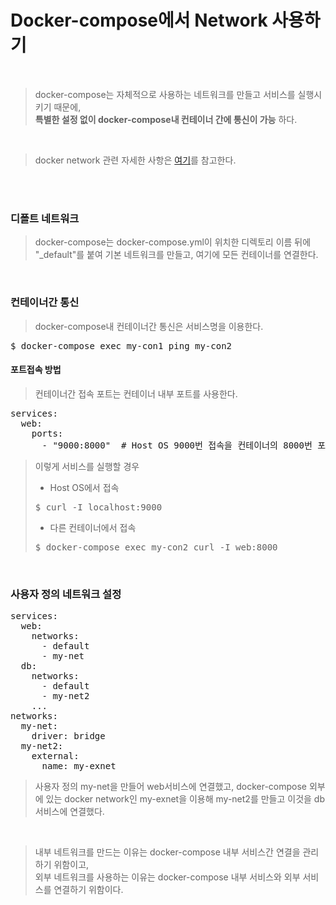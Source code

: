 # Docker-compose에서 Network 사용하기
</br>

> docker-compose는 자체적으로 사용하는 네트워크를 만들고 서비스를 실행시키기 때문에, </br>
> **특별한 설정 없이 docker-compose내 컨테이너 간에 통신이 가능** 하다.

</br>

> docker network 관련 자세한 사항은 [여기](https://github.com/freemancho1/docker/blob/master/01.%203.%20Docker%20Network.md)를 참고한다.

</br></br>

### 디폴트 네트워크
> docker-compose는 docker-compose.yml이 위치한 디렉토리 이름 뒤에 "_default"를 붙여 기본 네트워크를 만들고, 여기에 모든 컨테이너를 연결한다.
</br>

### 컨테이너간 통신
> docker-compose내 컨테이너간 통신은 서비스명을 이용한다.
<pre>$ docker-compose exec my-con1 ping my-con2</pre>
#### 포트접속 방법
> 컨테이너간 접속 포트는 컨테이너 내부 포트를 사용한다.
<pre>services:
  web:
    ports:
      - "9000:8000"  # Host OS 9000번 접속을 컨테이너의 8000번 포트로 바인딩 </pre>
> 이렇게 서비스를 실행할 경우
> - Host OS에서 접속
> <pre>$ curl -I localhost:9000</pre>
> - 다른 컨테이너에서 접속
> <pre>$ docker-compose exec my-con2 curl -I web:8000 </pre>
</br>

### 사용자 정의 네트워크 설정
<pre>services:
  web:
    networks:
      - default
      - my-net
  db:
    networks:
      - default
      - my-net2
    ...
networks:
  my-net:
    driver: bridge
  my-net2:
    external:
      name: my-exnet </pre>
> 사용자 정의 my-net을 만들어 web서비스에 연결했고, docker-compose 외부에 있는 docker network인 my-exnet을 이용해 my-net2를 만들고 이것을 db서비스에 연결했다.
</br>

> 내부 네트워크를 만드는 이유는 docker-compose 내부 서비스간 연결을 관리하기 위함이고, </br>
> 외부 네트워크를 사용하는 이유는 docker-compose 내부 서비스와 외부 서비스를 연결하기 위함이다.

